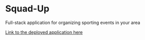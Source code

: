 # Squad-Up
Full-stack application for organizing sporting events in your area

[Link to the deployed application here](https://squadupv2.herokuapp.com/)
